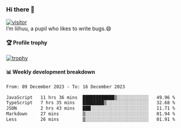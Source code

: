 ### Hi there 👋
[![visitor](https://visitor-badge.glitch.me/badge?page_id=liihuu&right_color=blue)](https://github.com/liihuu)<br>
I’m liihuu, a pupil who likes to write bugs.😄


#### 🏆 Profile trophy
[![trophy](https://github-profile-trophy.vercel.app?username=liihuu&margin-w=16&margin-h=16&rank=-C,-B)](https://github.com/liihuu)


#### 📊 Weekly development breakdown
<!--START_SECTION:waka-->

```txt
From: 09 December 2023 - To: 16 December 2023

JavaScript   11 hrs 36 mins  ████████████▒░░░░░░░░░░░░   49.96 %
TypeScript   7 hrs 35 mins   ████████▒░░░░░░░░░░░░░░░░   32.68 %
JSON         2 hrs 43 mins   ███░░░░░░░░░░░░░░░░░░░░░░   11.71 %
Markdown     27 mins         ▒░░░░░░░░░░░░░░░░░░░░░░░░   01.94 %
Less         26 mins         ▒░░░░░░░░░░░░░░░░░░░░░░░░   01.91 %
```

<!--END_SECTION:waka-->

<!--
**liihuu/liihuu** is a ✨ _special_ ✨ repository because its `README.md` (this file) appears on your GitHub profile.

Here are some ideas to get you started:

- 🔭 I’m currently working on ...
- 🌱 I’m currently learning ...
- 👯 I’m looking to collaborate on ...
- 🤔 I’m looking for help with ...
- 💬 Ask me about ...
- 📫 How to reach me: ...
- 😄 Pronouns: ...
- ⚡ Fun fact: ...
-->
